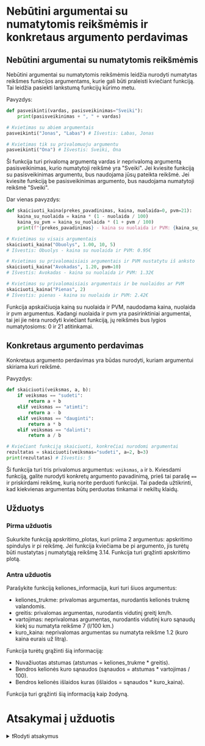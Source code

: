 # Nebūtini argumentai su numatytomis reikšmėmis ir konkretaus argumento perdavimas

## Nebūtini argumentai su numatytomis reikšmėmis

Nebūtini argumentai su numatytomis reikšmėmis leidžia nurodyti numatytas reikšmes funkcijos argumentams, kurie gali būti praleisti kviečiant funkciją. Tai leidžia pasiekti lankstumą funkcijų kūrimo metu.

Pavyzdys:

```Python
def pasveikinti(vardas, pasisveikinimas="Sveiki"):
    print(pasisveikinimas + ", " + vardas)

# Kvietimas su abiem argumentais
pasveikinti("Jonas", "Labas") # Išvestis: Labas, Jonas

# Kvietimas tik su privalomuoju argumentu
pasveikinti("Ona") # Išvestis: Sveiki, Ona
```

Ši funkcija turi privalomą argumentą vardas ir neprivalomą argumentą pasisveikinimas, kurio numatytoji reikšmė yra "Sveiki". Jei kviesite funkciją su pasisveikinimas argumentu, bus naudojama jūsų pateikta reikšmė. Jei kviesite funkciją be pasisveikinimas argumento, bus naudojama numatytoji reikšmė "Sveiki".

Dar vienas pavyzdys:

```Python
def skaiciuoti_kaina(prekes_pavadinimas, kaina, nuolaida=0, pvm=21):
    kaina_su_nuolaida = kaina * (1 - nuolaida / 100)
    kaina_su_pvm = kaina_su_nuolaida * (1 + pvm / 100)
    print(f"{prekes_pavadinimas} - kaina su nuolaida ir PVM: {kaina_su_pvm:.2f}€")

# Kvietimas su visais argumentais
skaiciuoti_kaina("Obuolys", 1.00, 10, 5) 
# Išvestis: Obuolys - kaina su nuolaida ir PVM: 0.95€

# Kvietimas su privalomaisiais argumentais ir PVM nustatytu iš anksto
skaiciuoti_kaina("Avokadas", 1.20, pvm=10) 
# Išvestis: Avokadas - kaina su nuolaida ir PVM: 1.32€

# Kvietimas su privalomaisiais argumentais ir be nuolaidos ar PVM
skaiciuoti_kaina("Pienas", 2) 
# Išvestis: pienas - kaina su nuolaida ir PVM: 2.42€
```

Funkcija apskaičiuoja kainą su nuolaida ir PVM, naudodama kaina, nuolaida ir pvm argumentus.
Kadangi nuolaida ir pvm yra pasirinktiniai argumentai, tai jei jie nėra nurodyti kviečiant funkciją, jų reikšmės bus lygios numatytosioms: 0 ir 21 atitinkamai.

## Konkretaus argumento perdavimas

Konkretaus argumento perdavimas yra būdas nurodyti, kuriam argumentui skiriama kuri reikšmė.

Pavyzdys:

```Python
def skaiciuoti(veiksmas, a, b):
    if veiksmas == "sudeti":
        return a + b
    elif veiksmas == "atimti":
        return a - b
    elif veiksmas == "dauginti":
        return a * b
    elif veiksmas == "dalinti":
        return a / b

# Kviečiant funkciją skaiciuoti, konkrečiai nurodomi argumentai
rezultatas = skaiciuoti(veiksmas="sudeti", a=2, b=3)
print(rezultatas) # Išvestis: 5
```

Ši funkcija turi tris privalomus argumentus: `veiksmas`, `a` ir `b`. Kviesdami funkciją, galite nurodyti konkretų argumento pavadinimą, prieš tai parašę `==` ir priskirdami reikšmę, kurią norite perduoti funkcijai. Tai padeda užtikrinti, kad kiekvienas argumentas būtų perduotas tinkamai ir nekiltų klaidų.

## Užduotys

### Pirma užduotis

Sukurkite funkciją apskritimo_plotas, kuri priima 2 argumentus: apskritimo spindulys ir pi reikšmę. Jei funkcija kviečiama be pi argumento, jis turėtų būti nustatytas į numatytąją reikšmę 3.14. Funkcija turi grąžinti apskritimo plotą.

### Antra užduotis

Parašykite funkciją keliones_informacija, kuri turi šiuos argumentus:

- keliones_trukme: privalomas argumentas, nurodantis kelionės trukmę valandomis.
- greitis: privalomas argumentas, nurodantis vidutinį greitį km/h.
- vartojimas: neprivalomas argumentas, nurodantis vidutinį kuro sąnaudų kiekį su numatyta reikšme 7 (l/100 km.)
- kuro_kaina: neprivalomas argumentas su numatyta reikšme 1.2 (kuro kaina eurais už litrą).

Funkcija turėtų grąžinti šią informaciją:

- Nuvažiuotas atstumas (atstumas = keliones_trukme * greitis).
- Bendros kelionės kuro sąnaudos (sąnaudos = atstumas * vartojimas / 100).
- Bendros kelionės išlaidos kuras (išlaidos = sąnaudos * kuro_kaina).

Funkcija turi grąžinti šią informaciją kaip žodyną.

# Atsakymai į užduotis

<details><summary>❗Rodyti atsakymus</summary>
<br>
<details>
  <summary>Pirma užduotis</summary>
  <hr>
  
```Python
def apskritimo_plotas(spindulys, pi=3.14):
    plotas = pi * (spindulys ** 2)
    return plotas
```

</details>
<details>
  <summary>Antra užduotis</summary>
  <hr>

```Python
def keliones_informacija(keliones_trukme, greitis, vartojimas=7, kuro_kaina=1.2):
    atstumas = keliones_trukme * greitis
    sąnaudos = atstumas * vartojimas / 100
    išlaidos = sąnaudos * kuro_kaina
    
    return {
        'atstumas': atstumas,
        'sąnaudos': sąnaudos,
        'išlaidos': išlaidos
    }
```

</details>
</details>